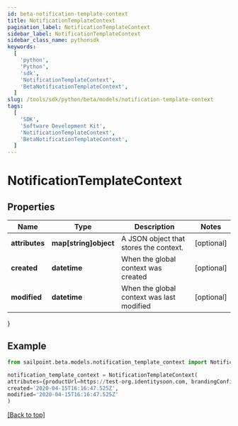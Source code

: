 ```yaml
---
id: beta-notification-template-context
title: NotificationTemplateContext
pagination_label: NotificationTemplateContext
sidebar_label: NotificationTemplateContext
sidebar_class_name: pythonsdk
keywords:
  [
    'python',
    'Python',
    'sdk',
    'NotificationTemplateContext',
    'BetaNotificationTemplateContext',
  ]
slug: /tools/sdk/python/beta/models/notification-template-context
tags:
  [
    'SDK',
    'Software Development Kit',
    'NotificationTemplateContext',
    'BetaNotificationTemplateContext',
  ]
---
```


# NotificationTemplateContext

## Properties

| Name | Type | Description | Notes |
| --- | --- | --- | --- |
| **attributes** | **map[string]object** | A JSON object that stores the context. | [optional] |
| **created** | **datetime** | When the global context was created | [optional] |
| **modified** | **datetime** | When the global context was last modified | [optional] |

}

## Example

```python
from sailpoint.beta.models.notification_template_context import NotificationTemplateContext

notification_template_context = NotificationTemplateContext(
attributes={productUrl=https://test-org.identitysoon.com, brandingConfigs={default={narrowLogoURL=null, productName=SailPoint, standardLogoURL=null, navigationColor=011E64, actionButtonColor=20B2DE, emailFromAddress=null, activeLinkColor=20B2DE, loginInformationalMessage=null}}},
created='2020-04-15T16:16:47.525Z',
modified='2020-04-15T16:16:47.525Z'
)

```

[[Back to top]](#)
